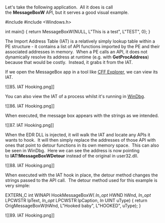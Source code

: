 Let's take the following application.  All it does is call the **MessageBoxW** API, but it serves a good visual example.

#include <iostream>
#include <Windows.h>

int main()
{
  return MessageBoxW(NULL, L"This is a test", L"TEST", 0);
}

  

The Import Address Table (IAT) is a relatively simply lookup table within a PE structure - it contains a list of API functions imported by the PE and their associated addresses in memory.  When a PE calls an API, it does not dynamically resolve its address at runtime (e.g. with **GetProcAddress**) because that would be costly.  Instead, it grabs it from the IAT.

If we open the MessageBox app in a tool like [CFF Explorer](https://ntcore.com/?page_id=388), we can view its IAT.

![[85. IAT Hooking.png]]

You can also view the IAT of a process whilst it's running in [WinDbg](https://docs.microsoft.com/en-us/windows-hardware/drivers/debugger/debugger-download-tools).

![[86. IAT Hooking.png]]

When executed, the message box appears with the strings as we intended.

![[87. IAT Hooking.png]]

When the EDR DLL is injected, it will walk the IAT and locate any APIs it wants to hook.  It will then simply replace the addresses of those API with ones that point to detour functions in its own memory space.  This can also be seen in WinDbg.  Here we can see the address is now pointing to **IAT!MessageBoxWDetour** instead of the original in user32.dll.

![[88. IAT Hooking.png]]

When executed with the IAT hook in place, the detour method changes the strings passed to the API call.  The detour method used for this example is very simple:

EXTERN_C
int
WINAPI
HookMessageBoxW(
  _In_opt_ HWND hWnd,
  _In_opt_ LPCWSTR lpText,
  _In_opt_ LPCWSTR lpCaption,
  _In_ UINT uType)
{
  return OrigMessageBoxW(hWnd, L"Hooked baby", L"HOOKED", uType);
}

![[89. IAT Hooking.png]]



